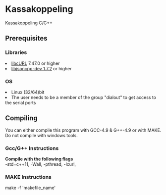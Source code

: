 # Kassakoppeling
Kassakoppeling C/C++

<h2>Prerequisites</h2>

<h3>Libraries</h3>
<li><a href="https://curl.haxx.se/download.html">libcURL</a> 7.47.0 or higher</li>
<li><a href="https://packages.debian.org/search?keywords=libjsoncpp-dev">libjsoncpp-dev 1.7.2</a> or higher</li>

<h3>OS</h3> 
<li>Linux (32/64)bit</li>
<li>The user needs to be a member of the group "dialout" to get access to the serial ports</li>

<h2>Compiling</h2>
You can either compile this program with GCC-4.9 & G++-4.9 or with MAKE.
<br>Do not compile with windows tools.

<h3>Gcc/G++ Instructions</h3>
<b>Compile with the following flags</b>
<br>-std=c++11, -Wall, -pthread, -lcurl, 

<h3>MAKE Instructions</h3>
make -f 'makefile_name'
